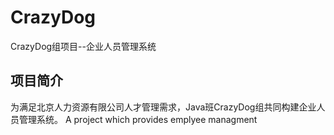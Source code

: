 # CrazyDog
CrazyDog组项目--企业人员管理系统

## 项目简介
为满足北京人力资源有限公司人才管理需求，Java班CrazyDog组共同构建企业人员管理系统。
A project which provides emplyee managment
